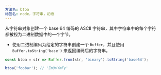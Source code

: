 ```yaml
---
方法名: btoa
标签名: node，字符串，初级
---
```


从字符串对象创建一个 base 64 编码的 ASCII 字符串，其中字符串中的每个字符都被视为二进制数据中的一个字节。

- 使用二进制编码为给定的字符串创建一个 `Buffer`，并且使用 `Buffer.toString('base')` 来返回编码后的字符串。

```js
const btoa = str => Buffer.from(str, 'binary').toString('base64');
```

```js
btoa('foobar'); // 'Zm9vYmFy'
```
